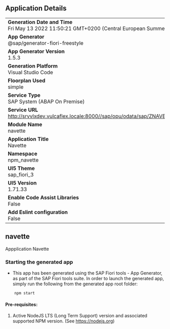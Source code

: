 ## Application Details
|               |
| ------------- |
|**Generation Date and Time**<br>Fri May 13 2022 11:50:21 GMT+0200 (Central European Summer Time)|
|**App Generator**<br>@sap/generator-fiori-freestyle|
|**App Generator Version**<br>1.5.3|
|**Generation Platform**<br>Visual Studio Code|
|**Floorplan Used**<br>simple|
|**Service Type**<br>SAP System (ABAP On Premise)|
|**Service URL**<br>http://srvvlxdev.vulcaflex.locale:8000//sap/opu/odata/sap/ZNAVETTE_SRV
|**Module Name**<br>navette|
|**Application Title**<br>Navette|
|**Namespace**<br>npm_navette|
|**UI5 Theme**<br>sap_fiori_3|
|**UI5 Version**<br>1.71.33|
|**Enable Code Assist Libraries**<br>False|
|**Add Eslint configuration**<br>False|

## navette

Appplication Navette

### Starting the generated app

-   This app has been generated using the SAP Fiori tools - App Generator, as part of the SAP Fiori tools suite.  In order to launch the generated app, simply run the following from the generated app root folder:

```
    npm start
```

#### Pre-requisites:

1. Active NodeJS LTS (Long Term Support) version and associated supported NPM version.  (See https://nodejs.org)



